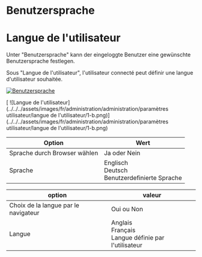 <!-- TRANSLATED by md-translate -->
# Benutzersprache

# Langue de l'utilisateur

Unter "Benutzersprache" kann der eingeloggte Benutzer eine gewünschte Benutzersprache festlegen.

Sous "Langue de l'utilisateur", l'utilisateur connecté peut définir une langue d'utilisateur souhaitée.

[![Benutzersprache](../../../assets/images/de/administration/verwaltung/benutzereinstellungen/benutzersprache/1-b.png)](../../../assets/images/de/administration/verwaltung/benutzereinstellungen/benutzersprache/1-b.png)

[ ![Langue de l'utilisateur](../../../assets/images/fr/administration/administration/paramètres utilisateur/langue de l'utilisateur/1-b.png)](../../../assets/images/fr/administration/administration/paramètres utilisateur/langue de l'utilisateur/1-b.png)

| Option | Wert |
| - | - |
| Sprache durch Browser wählen | Ja oder Nein |
| Sprache | Englisch<br>Deutsch<br>Benutzerdefinierte Sprache |

| option | valeur |
| - | - |
| Choix de la langue par le navigateur | Oui ou Non |
| Langue | Anglais<br>Français<br>Langue définie par l'utilisateur |